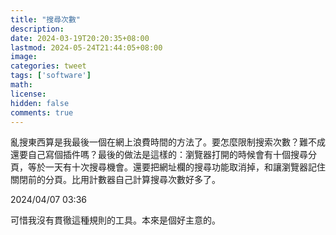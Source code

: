 ```yaml
---
title: "搜尋次數"
description: 
date: 2024-03-19T20:20:35+08:00
lastmod: 2024-05-24T21:44:05+08:00
image: 
categories: tweet
tags: ['software']
math: 
license: 
hidden: false
comments: true
---
```


亂搜東西算是我最後一個在網上浪費時間的方法了。要怎麼限制搜索次數？難不成還要自己寫個插件嗎？最後的做法是這樣的：瀏覽器打開的時候會有十個搜尋分頁，等於一天有十次搜尋機會。還要把網址欄的搜尋功能取消掉，和讓瀏覽器記住關閉前的分頁。比用計數器自己計算搜尋次數好多了。

2024/04/07 03:36

可惜我沒有貫徹這種規則的工具。本來是個好主意的。

